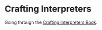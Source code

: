 # Crafting Interpreters

Going through the [Crafting Interpreters Book](https://craftinginterpreters.com).
